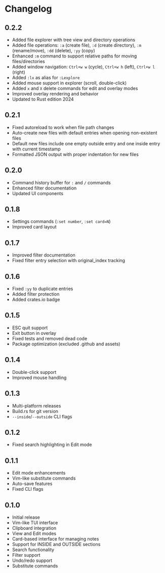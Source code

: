 # Changelog

## 0.2.2

- Added file explorer with tree view and directory operations
- Added file operations: `:a` (create file), `:d` (create directory), `:m` (rename/move), `:dd` (delete), `:yy` (copy)
- Enhanced `:m` command to support relative paths for moving files/directories
- Added window navigation: `Ctrl+w w` (cycle), `Ctrl+w h` (left), `Ctrl+w l` (right)
- Added `:lx` as alias for `:Lexplore`
- Added mouse support in explorer (scroll, double-click)
- Added `x` and `X` delete commands for edit and overlay modes
- Improved overlay rendering and behavior
- Updated to Rust edition 2024

## 0.2.1

- Fixed autoreload to work when file path changes
- Auto-create new files with default entries when opening non-existent files
- Default new files include one empty outside entry and one inside entry with current timestamp
- Formatted JSON output with proper indentation for new files

## 0.2.0

- Command history buffer for `:` and `/` commands
- Enhanced filter documentation
- Updated UI components

## 0.1.8

- Settings commands (`:set number`, `:set card=N`)
- Improved card layout

## 0.1.7

- Improved filter documentation
- Fixed filter entry selection with original_index tracking

## 0.1.6

- Fixed `:yy` to duplicate entries
- Added filter protection
- Added crates.io badge

## 0.1.5

- ESC quit support
- Exit button in overlay
- Fixed tests and removed dead code
- Package optimization (excluded .github and assets)

## 0.1.4

- Double-click support
- Improved mouse handling

## 0.1.3

- Multi-platform releases
- Build.rs for git version
- `--inside`/`--outside` CLI flags

## 0.1.2

- Fixed search highlighting in Edit mode

## 0.1.1

- Edit mode enhancements
- Vim-like substitute commands
- Auto-save features
- Fixed CLI flags

## 0.1.0

- Initial release
- Vim-like TUI interface
- Clipboard integration
- View and Edit modes
- Card-based interface for managing notes
- Support for INSIDE and OUTSIDE sections
- Search functionality
- Filter support
- Undo/redo support
- Substitute commands
